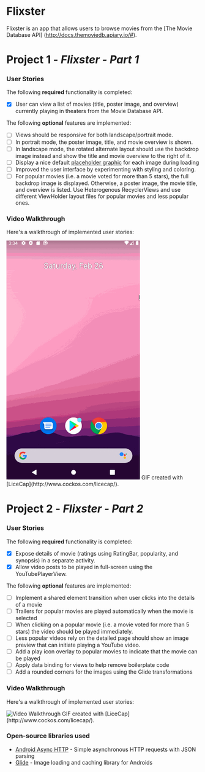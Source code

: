 # Flixster
Flixster is an app that allows users to browse movies from the [The Movie Database API] (http://docs.themoviedb.apiary.io/#).

# Project 1 - *Flixster - Part 1*

### User Stories
The following **required** functionality is completed:
* [x] User can view a list of movies (title, poster image, and overview) currently playing       in theaters from the Movie Database API.

The following **optional** features are implemented:
* [ ] Views should be responsive for both landscape/portrait mode.
* [ ] In portrait mode, the poster image, title, and movie overview is shown.
* [ ] In landscape mode, the rotated alternate layout should use the backdrop image    instead and show the title and movie overview to the right of it.
* [ ] Display a nice default [placeholder graphic](https://guides.codepath.org/android/Displaying-Images-with-the-Glide-Library#advanced-usage) for each image during loading
* [ ] Improved the user interface by experimenting with styling and coloring.
* [ ] For popular movies (i.e. a movie voted for more than 5 stars), the full backdrop image is displayed. Otherwise, a poster image, the movie title, and overview is listed. Use Heterogenous RecyclerViews and use different ViewHolder layout files for popular movies and less popular ones.

### Video Walkthrough

Here's a walkthrough of implemented user stories:

<img src='walkthrough.gif' title='Video Walkthrough Part 1' width='' alt='Video Walkthrough' />
GIF created with [LiceCap](http://www.cockos.com/licecap/).

# Project 2 - *Flixster - Part 2*

### User Stories
The following **required** functionality is completed:
* [x] Expose details of movie (ratings using RatingBar, popularity, and synopsis) in a separate activity.
* [x] Allow video posts to be played in full-screen using the YouTubePlayerView.

The following **optional** features are implemented:
* [ ] Implement a shared element transition when user clicks into the details of a movie 
* [ ] Trailers for popular movies are played automatically when the movie is selected
* [ ] When clicking on a popular movie (i.e. a movie voted for more than 5 stars) the video should be played immediately.
* [ ] Less popular videos rely on the detailed page should show an image preview that can initiate playing a YouTube video.
* [ ] Add a play icon overlay to popular movies to indicate that the movie can be played
* [ ] Apply data binding for views to help remove boilerplate code
* [ ] Add a rounded corners for the images using the Glide transformations

### Video Walkthrough

Here's a walkthrough of implemented user stories:

<img src='walkthrough2.gif' title='Video Walkthrough Part 2' width='' alt='Video Walkthrough' />
GIF created with [LiceCap](http://www.cockos.com/licecap/).

### Open-source libraries used

* [Android Async HTTP](https://github.com/codepath/CPAsyncHttpClient) - Simple asynchronous HTTP requests with JSON parsing
* [Glide](https://github.com/bumptech/glide) - Image loading and caching library for Androids


